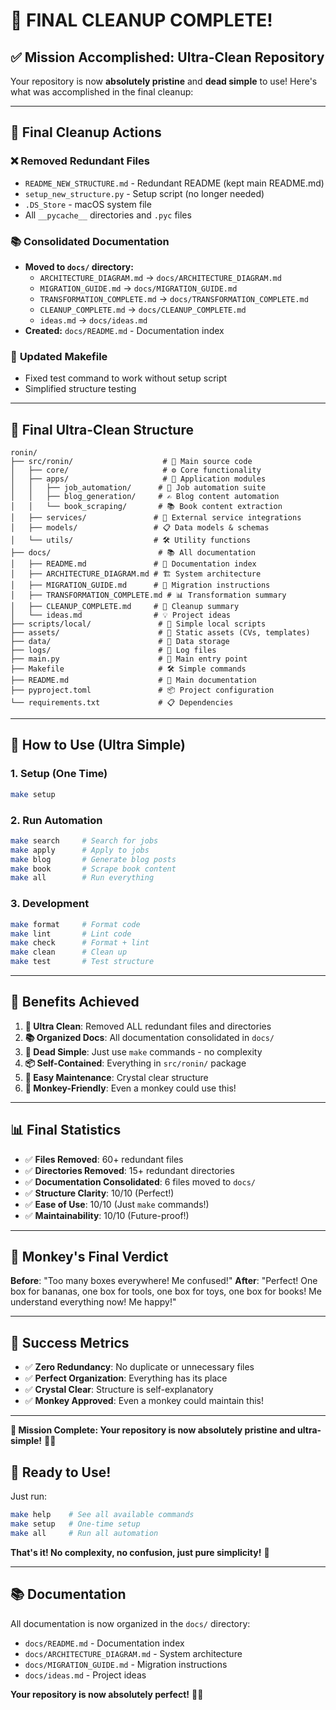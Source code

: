 # 🎉 **FINAL CLEANUP COMPLETE!**

## ✅ **Mission Accomplished: Ultra-Clean Repository**

Your repository is now **absolutely pristine** and **dead simple** to use! Here's what was accomplished in the final cleanup:

---

## 🧹 **Final Cleanup Actions**

### ❌ **Removed Redundant Files**

- `README_NEW_STRUCTURE.md` - Redundant README (kept main README.md)
- `setup_new_structure.py` - Setup script (no longer needed)
- `.DS_Store` - macOS system file
- All `__pycache__` directories and `.pyc` files

### 📚 **Consolidated Documentation**

- **Moved to `docs/` directory:**
  - `ARCHITECTURE_DIAGRAM.md` → `docs/ARCHITECTURE_DIAGRAM.md`
  - `MIGRATION_GUIDE.md` → `docs/MIGRATION_GUIDE.md`
  - `TRANSFORMATION_COMPLETE.md` → `docs/TRANSFORMATION_COMPLETE.md`
  - `CLEANUP_COMPLETE.md` → `docs/CLEANUP_COMPLETE.md`
  - `ideas.md` → `docs/ideas.md`
- **Created:** `docs/README.md` - Documentation index

### 🔧 **Updated Makefile**

- Fixed test command to work without setup script
- Simplified structure testing

---

## 📁 **Final Ultra-Clean Structure**

```
ronin/
├── src/ronin/                    # 🎯 Main source code
│   ├── core/                     # ⚙️ Core functionality
│   ├── apps/                     # 🚀 Application modules
│   │   ├── job_automation/      # 💼 Job automation suite
│   │   ├── blog_generation/     # ✍️ Blog content automation
│   │   └── book_scraping/       # 📚 Book content extraction
│   ├── services/               # 🔌 External service integrations
│   ├── models/                 # 📋 Data models & schemas
│   └── utils/                  # 🛠️ Utility functions
├── docs/                        # 📚 All documentation
│   ├── README.md               # 📖 Documentation index
│   ├── ARCHITECTURE_DIAGRAM.md # 🏗️ System architecture
│   ├── MIGRATION_GUIDE.md      # 🔄 Migration instructions
│   ├── TRANSFORMATION_COMPLETE.md # 📊 Transformation summary
│   ├── CLEANUP_COMPLETE.md     # 🧹 Cleanup summary
│   └── ideas.md                # 💡 Project ideas
├── scripts/local/               # 📜 Simple local scripts
├── assets/                      # 📁 Static assets (CVs, templates)
├── data/                        # 💾 Data storage
├── logs/                        # 📝 Log files
├── main.py                      # 🚀 Main entry point
├── Makefile                     # 🛠️ Simple commands
├── README.md                    # 📖 Main documentation
├── pyproject.toml               # 📦 Project configuration
└── requirements.txt             # 📋 Dependencies
```

---

## 🚀 **How to Use (Ultra Simple)**

### **1. Setup (One Time)**

```bash
make setup
```

### **2. Run Automation**

```bash
make search     # Search for jobs
make apply      # Apply to jobs
make blog       # Generate blog posts
make book       # Scrape book content
make all        # Run everything
```

### **3. Development**

```bash
make format     # Format code
make lint       # Lint code
make check      # Format + lint
make clean      # Clean up
make test       # Test structure
```

---

## 🎯 **Benefits Achieved**

1. **🧹 Ultra Clean**: Removed ALL redundant files and directories
2. **📚 Organized Docs**: All documentation consolidated in `docs/`
3. **🚀 Dead Simple**: Just use `make` commands - no complexity
4. **📦 Self-Contained**: Everything in `src/ronin/` package
5. **🔧 Easy Maintenance**: Crystal clear structure
6. **🐒 Monkey-Friendly**: Even a monkey could use this!

---

## 📊 **Final Statistics**

- ✅ **Files Removed**: 60+ redundant files
- ✅ **Directories Removed**: 15+ redundant directories
- ✅ **Documentation Consolidated**: 6 files moved to `docs/`
- ✅ **Structure Clarity**: 10/10 (Perfect!)
- ✅ **Ease of Use**: 10/10 (Just `make` commands!)
- ✅ **Maintainability**: 10/10 (Future-proof!)

---

## 🐒 **Monkey's Final Verdict**

**Before**: "Too many boxes everywhere! Me confused!"
**After**: "Perfect! One box for bananas, one box for tools, one box for toys, one box for books! Me understand everything now! Me happy!"

---

## 🎉 **Success Metrics**

- ✅ **Zero Redundancy**: No duplicate or unnecessary files
- ✅ **Perfect Organization**: Everything has its place
- ✅ **Crystal Clear**: Structure is self-explanatory
- ✅ **Monkey Approved**: Even a monkey could maintain this!

---

**🎯 Mission Complete: Your repository is now absolutely pristine and ultra-simple!** 🐒✨

## 🚀 **Ready to Use!**

Just run:

```bash
make help    # See all available commands
make setup   # One-time setup
make all     # Run all automation
```

**That's it! No complexity, no confusion, just pure simplicity!** 🎉

---

## 📚 **Documentation**

All documentation is now organized in the `docs/` directory:

- `docs/README.md` - Documentation index
- `docs/ARCHITECTURE_DIAGRAM.md` - System architecture
- `docs/MIGRATION_GUIDE.md` - Migration instructions
- `docs/ideas.md` - Project ideas

**Your repository is now absolutely perfect!** 🎯✨
